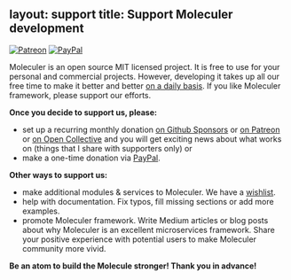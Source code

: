 layout: support
title: Support Moleculer development
---
[![Patreon](/images/patreon.svg)][patreon] [![PayPal](/images/paypal_donate.svg)][paypal]

Moleculer is an open source MIT licensed project. It is free to use for your personal and commercial projects. However, developing it takes up all our free time to make it better and better [on a daily basis](https://github.com/icebob). If you like Moleculer framework, please support our efforts.

**Once you decide to support us, please:**
* set up a recurring monthly donation [on Github Sponsors][githubsponsors] or [on Patreon](https://www.patreon.com/moleculer) or [on Open Collective][opencollective] and you will get exciting news about what works on (things that I share with supporters only) or
* make a one-time donation via [PayPal][paypal].

**Other ways to support us:**
* make additional modules & services to Moleculer. We have a [wishlist](https://github.com/moleculerjs/moleculer/issues/100).
* help with documentation. Fix typos, fill missing sections or add more examples.
* promote Moleculer framework. Write Medium articles or blog posts about why Moleculer is an excellent microservices framework. Share your positive experience with potential users to make Moleculer community more vivid.

**Be an atom to build the Molecule stronger! Thank you in advance!**

[paypal]: https://paypal.me/meregnorbert/50usd
[patreon]: https://www.patreon.com/bePatron?u=6245171
[opencollective]: https://opencollective.com/moleculer
[githubsponsors]: https://github.com/sponsors/moleculerjs